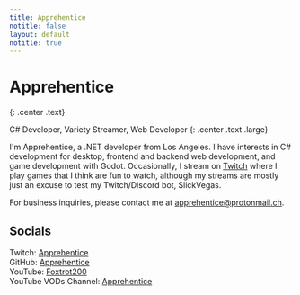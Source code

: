 ```yaml
---
title: Apprehentice
notitle: false
layout: default
notitle: true
---
```


# Apprehentice #
{: .center .text}

C# Developer, Variety Streamer, Web Developer
{: .center .text .large}

I'm Apprehentice, a .NET developer from Los Angeles. I have interests in C# development for desktop, frontend and backend web development, and game development with Godot. Occasionally, I stream on [Twitch](https://twitch.tv/apprehentice) where I play games that I think are fun to watch, although my streams are mostly just an excuse to test my Twitch/Discord bot, SlickVegas.

For business inquiries, please contact me at [apprehentice@protonmail.ch](apprehentice@protonmail.ch).

## Socials ##

Twitch: [Apprehentice](https://twitch.tv/apprehentice)<br />
GitHub: [Apprehentice](https://github.com/apprehentice)<br />
YouTube: [Foxtrot200](https://www.youtube.com/channel/UCveg-9jS-91AivR4oSRWEmg/)<br />
YouTube VODs Channel: [Apprehentice](https://www.youtube.com/channel/UCxQbfRS9tm1BgcIN9Nw41kA/)